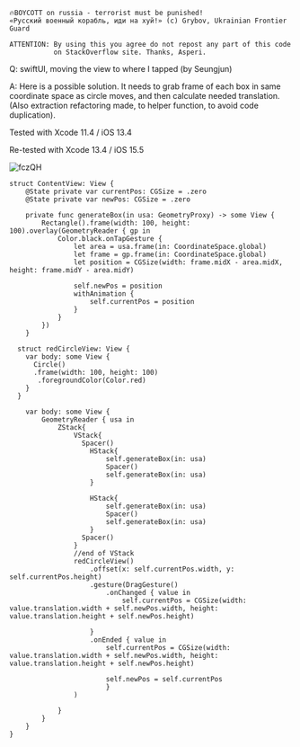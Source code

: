 ```
🔥BOYCOTT on russia - terrorist must be punished!
«Русский военный корабль, иди на хуй!» (c) Grybov, Ukrainian Frontier Guard

ATTENTION: By using this you agree do not repost any part of this code
           on StackOverflow site. Thanks, Asperi.
```

Q: swiftUI, moving the view to where I tapped (by Seungjun)

A: Here is a possible solution. It needs to grab frame of each box in same coordinate space as circle moves, and then calculate needed translation. (Also extraction refactoring made, to helper function, to avoid code duplication).

Tested with Xcode 11.4 / iOS 13.4

Re-tested with Xcode 13.4 / iOS 15.5

![fczQH](https://user-images.githubusercontent.com/62171579/178296291-078814b6-a2b1-4bff-8dfe-e1c7c4c5af86.gif)

```
struct ContentView: View {
    @State private var currentPos: CGSize = .zero
    @State private var newPos: CGSize = .zero

    private func generateBox(in usa: GeometryProxy) -> some View {
        Rectangle().frame(width: 100, height: 100).overlay(GeometryReader { gp in
            Color.black.onTapGesture {
                let area = usa.frame(in: CoordinateSpace.global)
                let frame = gp.frame(in: CoordinateSpace.global)
                let position = CGSize(width: frame.midX - area.midX, height: frame.midY - area.midY)

                self.newPos = position
                withAnimation {
                    self.currentPos = position
                }
            }
        })
    }

  struct redCircleView: View {
    var body: some View {
      Circle()
      .frame(width: 100, height: 100)
       .foregroundColor(Color.red)
    }
  }

    var body: some View {
        GeometryReader { usa in
            ZStack{
                VStack{
                  Spacer()
                    HStack{
                        self.generateBox(in: usa)
                        Spacer()
                        self.generateBox(in: usa)
                    }

                    HStack{
                        self.generateBox(in: usa)
                        Spacer()
                        self.generateBox(in: usa)
                    }
                  Spacer()
                }
                //end of VStack
                redCircleView()
                    .offset(x: self.currentPos.width, y: self.currentPos.height)
                    .gesture(DragGesture()
                        .onChanged { value in
                            self.currentPos = CGSize(width: value.translation.width + self.newPos.width, height: value.translation.height + self.newPos.height)

                    }
                    .onEnded { value in
                        self.currentPos = CGSize(width: value.translation.width + self.newPos.width, height: value.translation.height + self.newPos.height)

                        self.newPos = self.currentPos
                        }
                )

            }
        }
    }
}
```
